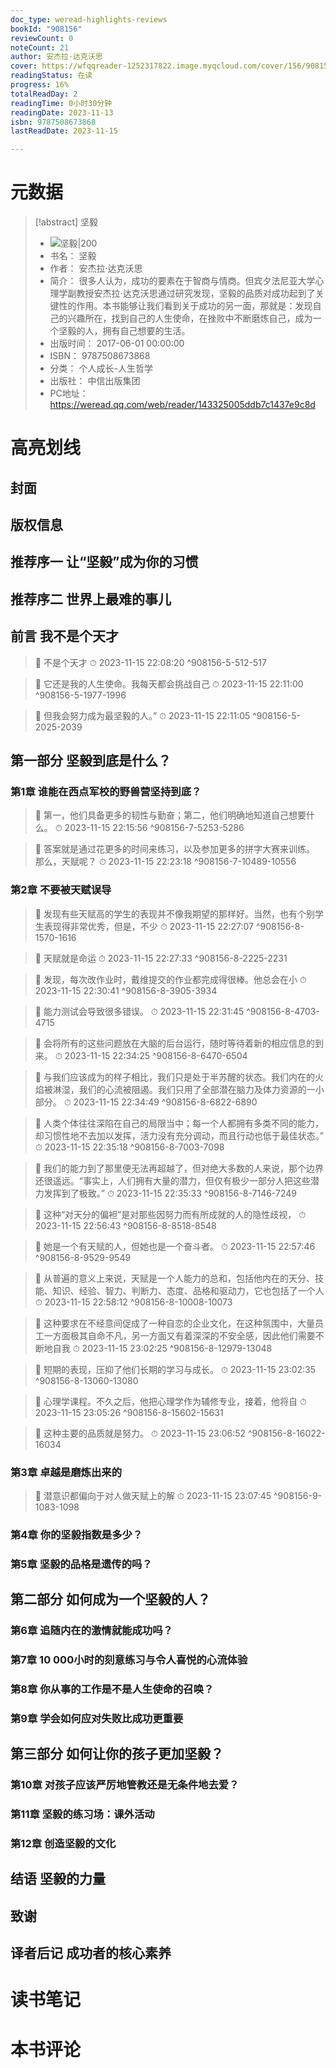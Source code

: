 ```yaml
---
doc_type: weread-highlights-reviews
bookId: "908156"
reviewCount: 0
noteCount: 21
author: 安杰拉·达克沃思
cover: https://wfqqreader-1252317822.image.myqcloud.com/cover/156/908156/t7_908156.jpg
readingStatus: 在读
progress: 16%
totalReadDay: 2
readingTime: 0小时30分钟
readingDate: 2023-11-13
isbn: 9787508673868
lastReadDate: 2023-11-15

---
```

# 元数据
> [!abstract] 坚毅
> - ![ 坚毅|200](https://wfqqreader-1252317822.image.myqcloud.com/cover/156/908156/t7_908156.jpg)
> - 书名： 坚毅
> - 作者： 安杰拉·达克沃思
> - 简介： 很多人认为，成功的要素在于智商与情商。但宾夕法尼亚大学心理学副教授安杰拉·达克沃思通过研究发现，坚毅的品质对成功起到了关键性的作用。本书能够让我们看到关于成功的另一面，那就是：发现自己的兴趣所在，找到自己的人生使命，在挫败中不断磨炼自己，成为一个坚毅的人，拥有自己想要的生活。
> - 出版时间： 2017-06-01 00:00:00
> - ISBN： 9787508673868
> - 分类： 个人成长-人生哲学
> - 出版社： 中信出版集团
> - PC地址：https://weread.qq.com/web/reader/143325005ddb7c1437e9c8d

# 高亮划线

## 封面

## 版权信息

## 推荐序一 让“坚毅”成为你的习惯

## 推荐序二 世界上最难的事儿

## 前言 我不是个天才

> 📌 不是个天才 
> ⏱ 2023-11-15 22:08:20 ^908156-5-512-517

> 📌 它还是我的人生使命。我每天都会挑战自己 
> ⏱ 2023-11-15 22:11:00 ^908156-5-1977-1996

> 📌 但我会努力成为最坚毅的人。” 
> ⏱ 2023-11-15 22:11:05 ^908156-5-2025-2039

## 第一部分 坚毅到底是什么？

### 第1章 谁能在西点军校的野兽营坚持到底？

> 📌 第一，他们具备更多的韧性与勤奋；第二，他们明确地知道自己想要什么。 
> ⏱ 2023-11-15 22:15:56 ^908156-7-5253-5286

> 📌 答案就是通过花更多的时间来练习，以及参加更多的拼字大赛来训练。
   那么，天赋呢？ 
> ⏱ 2023-11-15 22:23:18 ^908156-7-10489-10556

### 第2章 不要被天赋误导

> 📌 发现有些天赋高的学生的表现并不像我期望的那样好。当然，也有个别学生表现得非常优秀，但是，不少 
> ⏱ 2023-11-15 22:27:07 ^908156-8-1570-1616

> 📌 天赋就是命运 
> ⏱ 2023-11-15 22:27:33 ^908156-8-2225-2231

> 📌 发现，每次改作业时，戴维提交的作业都完成得很棒。他总会在小 
> ⏱ 2023-11-15 22:30:41 ^908156-8-3905-3934

> 📌 能力测试会导致很多错误。 
> ⏱ 2023-11-15 22:31:45 ^908156-8-4703-4715

> 📌 会将所有的这些问题放在大脑的后台运行，随时等待着新的相应信息的到来。 
> ⏱ 2023-11-15 22:34:25 ^908156-8-6470-6504

> 📌 与我们应该成为的样子相比，我们只是处于半苏醒的状态。我们内在的火焰被淋湿，我们的心流被阻遏。我们只用了全部潜在脑力及体力资源的一小部分。 
> ⏱ 2023-11-15 22:34:49 ^908156-8-6822-6890

> 📌 人类个体往往深陷在自己的局限当中；每一个人都拥有多类不同的能力，却习惯性地不去加以发挥，活力没有充分调动，而且行动也低于最佳状态。” 
> ⏱ 2023-11-15 22:35:18 ^908156-8-7003-7098

> 📌 我们的能力到了那里便无法再超越了，但对绝大多数的人来说，那个边界还很遥远。“事实上，人们拥有大量的潜力，但仅有极少一部分人把这些潜力发挥到了极致。” 
> ⏱ 2023-11-15 22:35:33 ^908156-8-7146-7249

> 📌 这种“对天分的偏袒”是对那些因努力而有所成就的人的隐性歧视， 
> ⏱ 2023-11-15 22:56:43 ^908156-8-8518-8548

> 📌 她是一个有天赋的人，但她也是一个奋斗者。 
> ⏱ 2023-11-15 22:57:46 ^908156-8-9529-9549

> 📌 从普遍的意义上来说，天赋是一个人能力的总和，包括他内在的天分、技能、知识、经验、智力、判断力、态度、品格和驱动力，它也包括了一个人 
> ⏱ 2023-11-15 22:58:12 ^908156-8-10008-10073

> 📌 这种要求在不经意间促成了一种自恋的企业文化，在这种氛围中，大量员工一方面极其自命不凡，另一方面又有着深深的不安全感，因此他们需要不断地自我 
> ⏱ 2023-11-15 23:02:25 ^908156-8-12979-13048

> 📌 短期的表现，压抑了他们长期的学习与成长。 
> ⏱ 2023-11-15 23:02:35 ^908156-8-13060-13080

> 📌 心理学课程。不久之后，他把心理学作为辅修专业，接着，他将自 
> ⏱ 2023-11-15 23:05:26 ^908156-8-15602-15631

> 📌 这种主要的品质就是努力。 
> ⏱ 2023-11-15 23:06:52 ^908156-8-16022-16034

### 第3章 卓越是磨炼出来的

> 📌 潜意识都偏向于对人做天赋上的解 
> ⏱ 2023-11-15 23:07:45 ^908156-9-1083-1098

### 第4章 你的坚毅指数是多少？

### 第5章 坚毅的品格是遗传的吗？

## 第二部分 如何成为一个坚毅的人？

### 第6章 追随内在的激情就能成功吗？

### 第7章 10 000小时的刻意练习与令人喜悦的心流体验

### 第8章 你从事的工作是不是人生使命的召唤？

### 第9章 学会如何应对失败比成功更重要

## 第三部分 如何让你的孩子更加坚毅？

### 第10章 对孩子应该严厉地管教还是无条件地去爱？

### 第11章 坚毅的练习场：课外活动

### 第12章 创造坚毅的文化

## 结语 坚毅的力量

## 致谢

## 译者后记 成功者的核心素养

# 读书笔记

# 本书评论

